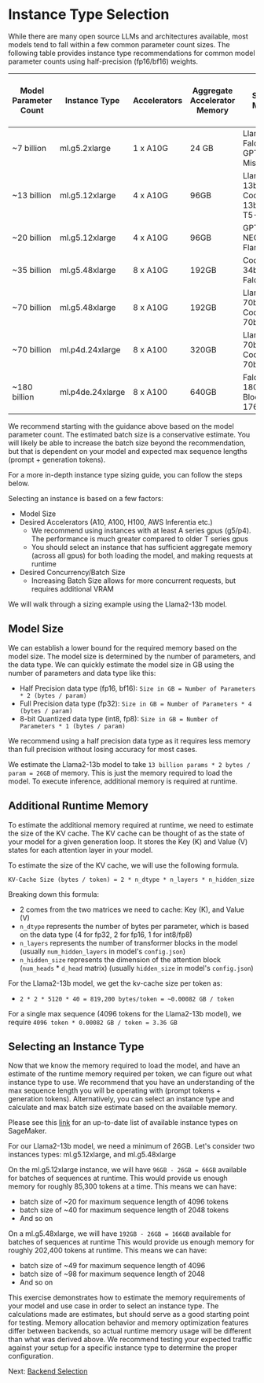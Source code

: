 # Instance Type Selection

While there are many open source LLMs and architectures available, most models tend to fall within a few common parameter count sizes.
The following table provides instance type recommendations for common model parameter counts using half-precision (fp16/bf16) weights.

| Model Parameter Count | Instance Type    | Accelerators | Aggregate Accelerator Memory | Sample Models                              | Estimated Max Batch Size Range |
|-----------------------|------------------|--------------|------------------------------|--------------------------------------------|--------------------------------|
| ~7 billion            | ml.g5.2xlarge    | 1 x A10G     | 24 GB                        | Llama2-7b, Falcon-7b, GPT-J-6B, Mistral-7b | 32-64                          |
| ~13 billion           | ml.g5.12xlarge   | 4 x A10G     | 96GB                         | Llama2-13b, CodeLlama-13b, Flan-T5-XXL     | 32-64                          |
| ~20 billion           | ml.g5.12xlarge   | 4 x A10G     | 96GB                         | GPT-NEOX-20b, Flan-Ul2                     | 16-32                          |
| ~35 billion           | ml.g5.48xlarge   | 8 x A10G     | 192GB                        | CodeLlama-34b, Falcon-40b                  | 32-64                          |
| ~70 billion           | ml.g5.48xlarge   | 8 x A10G     | 192GB                        | Llama2-70b, CodeLlama-70b                  | 1-8                            |
| ~70 billion           | ml.p4d.24xlarge  | 8 x A100     | 320GB                        | Llama2-70b, CodeLlama-70b                  | 32-64                          |
| ~180 billion          | ml.p4de.24xlarge | 8 x A100     | 640GB                        | Falcon-180b, Bloom-176B                    | 32-64                          |

We recommend starting with the guidance above based on the model parameter count.
The estimated batch size is a conservative estimate.
You will likely be able to increase the batch size beyond the recommendation, but that is dependent on your model and expected max sequence lengths (prompt + generation tokens).

For a more in-depth instance type sizing guide, you can follow the steps below.

Selecting an instance is based on a few factors:

* Model Size
* Desired Accelerators (A10, A100, H100, AWS Inferentia etc.)
    * We recommend using instances with at least A series gpus (g5/p4). The performance is much greater compared to older T series gpus
    * You should select an instance that has sufficient aggregate memory (across all gpus) for both loading the model, and making requests at runtime
* Desired Concurrency/Batch Size
    *  Increasing Batch Size allows for more concurrent requests, but requires additional VRAM

We will walk through a sizing example using the Llama2-13b model.

## Model Size

We can establish a lower bound for the required memory based on the model size.
The model size is determined by the number of parameters, and the data type.
We can quickly estimate the model size in GB using the number of parameters and data type like this:

* Half Precision data type (fp16, bf16): `Size in GB = Number of Parameters * 2 (bytes / param)`
* Full Precision data type (fp32): `Size in GB = Number of Parameters * 4 (bytes / param)`
* 8-bit Quantized data type (int8, fp8): `Size in GB = Number of Parameters * 1 (bytes / param)`

We recommend using a half precision data type as it requires less memory than full precision without losing accuracy for most cases.

We estimate the Llama2-13b model to take `13 billion params * 2 bytes / param = 26GB` of memory.
This is just the memory required to load the model.
To execute inference, additional memory is required at runtime.

## Additional Runtime Memory

To estimate the additional memory required at runtime, we need to estimate the size of the KV cache.
The KV cache can be thought of as the state of your model for a given generation loop.
It stores the Key (K) and Value (V) states for each attention layer in your model.

To estimate the size of the KV cache, we will use the following formula.

`KV-Cache Size (bytes / token) = 2 * n_dtype * n_layers * n_hidden_size`

Breaking down this formula:

* 2 comes from the two matrices we need to cache: Key (K), and Value (V)
* `n_dtype` represents the number of bytes per parameter, which is based on the data type (4 for fp32, 2 for fp16, 1 for int8/fp8)
* `n_layers` represents the number of transformer blocks in the model (usually `num_hidden_layers` in model's `config.json`)
* `n_hidden_size` represents the dimension of the attention block (`num_heads` * `d_head` matrix) (usually `hidden_size` in model's `config.json`)

For the Llama2-13b model, we get the kv-cache size per token as:

* `2 * 2 * 5120 * 40 = 819,200 bytes/token = ~0.00082 GB / token`

For a single max sequence (4096 tokens for the Llama2-13b model), we require `4096 token * 0.00082 GB / token = 3.36 GB`

## Selecting an Instance Type

Now that we know the memory required to load the model, and have an estimate of the runtime memory required per token, we can figure out what instance type to use.
We recommend that you have an understanding of the max sequence length you will be operating with (prompt tokens + generation tokens).
Alternatively, you can select an instance type and calculate and max batch size estimate based on the available memory.

Please see this [link](https://aws.amazon.com/sagemaker/pricing/) for an up-to-date list of available instance types on SageMaker.

For our Llama2-13b model, we need a minimum of 26GB.
Let's consider two instances types: ml.g5.12xlarge, and ml.g5.48xlarge 

On the ml.g5.12xlarge instance, we will have `96GB - 26GB = 66GB` available for batches of sequences at runtime.
This would provide us enough memory for roughly 85,300 tokens at a time. This means we can have:

* batch size of ~20 for maximum sequence length of 4096 tokens
* batch size of ~40 for maximum sequence length of 2048 tokens
* And so on

On a ml.g5.48xlarge, we will have `192GB - 26GB = 166GB` available for batches of sequences at runtime
This would provide us enough memory for roughly 202,400 tokens at runtime. This means we can have:

* batch size of ~49 for maximum sequence length of 4096
* batch size of ~98 for maximum sequence length of 2048
* And so on

This exercise demonstrates how to estimate the memory requirements of your model and use case in order to select an instance type.
The calculations made are estimates, but should serve as a good starting point for testing. 
Memory allocation behavior and memory optimization features differ between backends, so actual runtime memory usage will be different than what was derived above.
We recommend testing your expected traffic against your setup for a specific instance type to determine the proper configuration.

Next: [Backend Selection](backend-selection.md)
